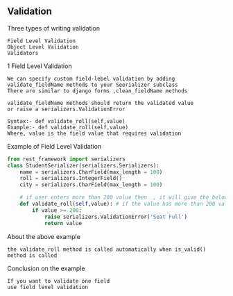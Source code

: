 ## Validation

Three types of writing validation
```text
Field Level Validation
Object Level Validation
Validators
```
1 Field Level Validation
```text
We can specify custom field-lebel validation by adding 
validate_fieldName methods to your Seerializer subclass
There are similar to django forms ,clean_fieldName methods

validate_fieldName methods should return the validated value
or raise a serializers.ValidationError

Syntax:- def validate_roll(self,value)
Example:- def validate_roll(self,value)
Where, value is the field value that requires validation
```

Example of Field Level Validation
```python 
from rest_framework import serializers
class StudentSerializer(serializers.Serializers):
    name = serializers.CharField(max_length = 100)
    roll = serializers.IntegerField()
    city = serializers.CharField(max_length = 100)

    # if user enters more than 200 value then  , it will give the below validation error, making post requestc 
    def validate_roll(self,value): # if the value has more than 200 value
        if value >= 200:
            raise serializers.ValidationError('Seat Full')
            return value
```
About the above example
```text
the validate_roll method is called automatically when is_valid() method is called
```
Conclusion on the example
```text
If you want to validate one field
use field level validation
```
